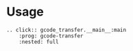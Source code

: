 # Usage

```{eval-rst}
.. click:: gcode_transfer.__main__:main
    :prog: gcode-transfer
    :nested: full
```
